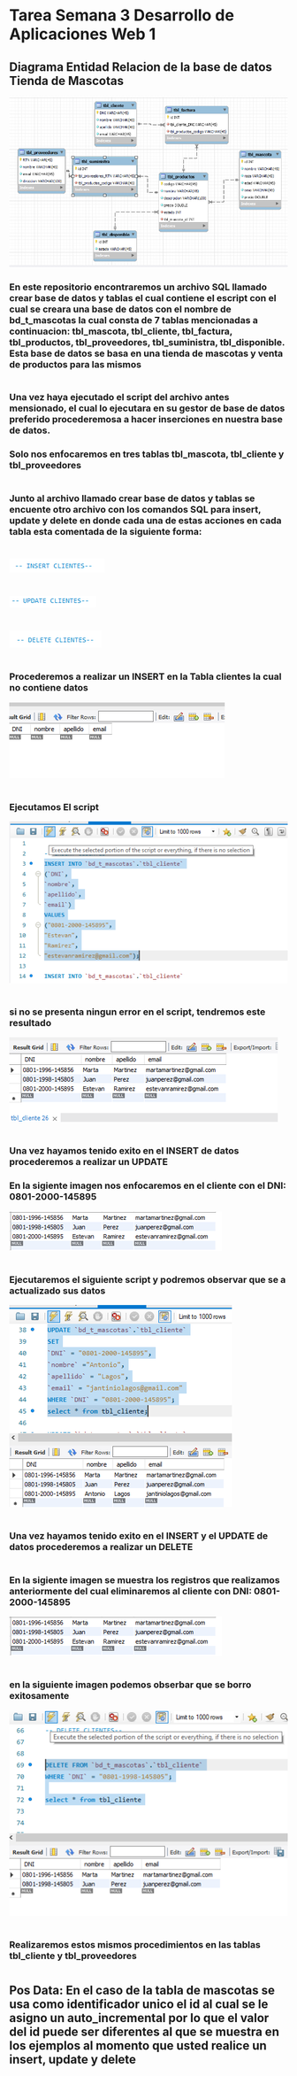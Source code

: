 # **Tarea Semana 3 Desarrollo de Aplicaciones Web 1**


## Diagrama Entidad Relacion de la base de datos Tienda de Mascotas
![alt text](diagrama.png)
### En este repositorio encontraremos un archivo **SQL** llamado crear base de datos y tablas  el cual contiene el escript con el cual se creara una base de datos con el nombre de **bd_t_mascotas** la cual consta de 7 tablas mencionadas a continuacion: **tbl_mascota**, **tbl_cliente**, **tbl_factura**, **tbl_productos**, **tbl_proveedores**, **tbl_suministra**, **tbl_disponible**. Esta base de datos se basa en una tienda de mascotas y venta de productos para las mismos
#
### Una vez haya ejecutado el script del archivo antes mensionado, el cual lo ejecutara en su gestor de base de datos preferido procederemosa a hacer inserciones en nuestra base de datos.
### Solo nos enfocaremos en tres tablas **tbl_mascota**, **tbl_cliente** y **tbl_proveedores**
#
### Junto al archivo llamado crear base de datos y tablas se encuente otro archivo con los comandos SQL para **insert**, **update** y **delete** en donde cada una de estas acciones en cada tabla esta comentada de la siguiente forma:
#
![alt text](insert.png)
#
![alt text](update.png)
#
![alt text](delete.png)
#
### Procederemos a realizar un **INSERT** en la Tabla clientes la cual no contiene datos 
![alt text](vacia.png)
#
### Ejecutamos El script
![alt text](clientes.png)
#
### si no se presenta ningun error en el script, tendremos este resultado
![alt text](llena.png)
#
### Una vez  hayamos tenido exito en el **INSERT** de datos procederemos a realizar un **UPDATE**
### En la sigiente imagen nos enfocaremos en el cliente con el DNI: 0801-2000-145895

![alt text](updatec.png)
#
### Ejecutaremos el siguiente script y podremos observar que se a actualizado sus datos
![alt text](updatel.png)
#
### Una vez  hayamos tenido exito en el **INSERT** y el **UPDATE** de datos procederemos a realizar un **DELETE**
#
### En la sigiente imagen se muestra los registros que realizamos anteriormente  del cual eliminaremos al cliente con DNI: 0801-2000-145895
![alt text](updatec.png)
#
### en la siguiente imagen podemos obserbar que se borro exitosamente
![alt text](dlete.png)
#
### Realizaremos estos mismos procedimientos en las tablas **tbl_cliente** y **tbl_proveedores**
#
## Pos Data: En el caso de la tabla de mascotas se usa como identificador unico el id al cual se le asigno un auto_incremental por lo que el valor del id puede ser diferentes al que se muestra en los ejemplos al momento que usted realice un **insert**, **update** y **delete**